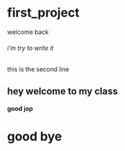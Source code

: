 # first_project
welcome back 
###### i'm try to write it
this is the second line
## hey welcome to my class

#### good jop
# good bye
